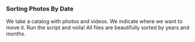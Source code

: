 ### Sorting Photos By Date

We take a catalog with photos and videos. We indicate where we want to move it. Run the script and voila! All files are beautifully sorted by years and months.
